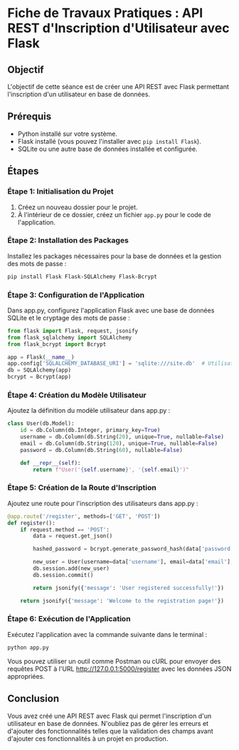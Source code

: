 # Fiche de Travaux Pratiques : API REST d'Inscription d'Utilisateur avec Flask

## Objectif

L'objectif de cette séance est de créer une API REST avec Flask permettant l'inscription d'un utilisateur en base de données.

## Prérequis

- Python installé sur votre système.
- Flask installé (vous pouvez l'installer avec `pip install Flask`).
- SQLite ou une autre base de données installée et configurée.

## Étapes

### Étape 1: Initialisation du Projet

1. Créez un nouveau dossier pour le projet.
2. À l'intérieur de ce dossier, créez un fichier `app.py` pour le code de l'application.

### Étape 2: Installation des Packages

Installez les packages nécessaires pour la base de données et la gestion des mots de passe :

```bash
pip install Flask Flask-SQLAlchemy Flask-Bcrypt
```
### Étape 3: Configuration de l'Application
Dans app.py, configurez l'application Flask avec une base de données SQLite et le cryptage des mots de passe :
```python
from flask import Flask, request, jsonify
from flask_sqlalchemy import SQLAlchemy
from flask_bcrypt import Bcrypt

app = Flask(__name__)
app.config['SQLALCHEMY_DATABASE_URI'] = 'sqlite:///site.db'  # Utilisation de SQLite
db = SQLAlchemy(app)
bcrypt = Bcrypt(app)
```
### Étape 4: Création du Modèle Utilisateur
Ajoutez la définition du modèle utilisateur dans app.py :
```python
class User(db.Model):
    id = db.Column(db.Integer, primary_key=True)
    username = db.Column(db.String(20), unique=True, nullable=False)
    email = db.Column(db.String(120), unique=True, nullable=False)
    password = db.Column(db.String(60), nullable=False)

    def __repr__(self):
        return f"User('{self.username}', '{self.email}')"
```
### Étape 5: Création de la Route d'Inscription
Ajoutez une route pour l'inscription des utilisateurs dans app.py :
```python
@app.route('/register', methods=['GET', 'POST'])
def register():
    if request.method == 'POST':
        data = request.get_json()

        hashed_password = bcrypt.generate_password_hash(data['password']).decode('utf-8')

        new_user = User(username=data['username'], email=data['email'], password=hashed_password)
        db.session.add(new_user)
        db.session.commit()

        return jsonify({'message': 'User registered successfully!'})

    return jsonify({'message': 'Welcome to the registration page!'})
```
### Étape 6: Exécution de l'Application
Exécutez l'application avec la commande suivante dans le terminal :
```bash
python app.py
```
Vous pouvez utiliser un outil comme Postman ou cURL pour envoyer des requêtes POST à l'URL http://127.0.0.1:5000/register avec les données JSON appropriées.

## Conclusion
Vous avez créé une API REST avec Flask qui permet l'inscription d'un utilisateur en base de données. N'oubliez pas de gérer les erreurs et d'ajouter des fonctionnalités telles que la validation des champs avant d'ajouter ces fonctionnalités à un projet en production.
